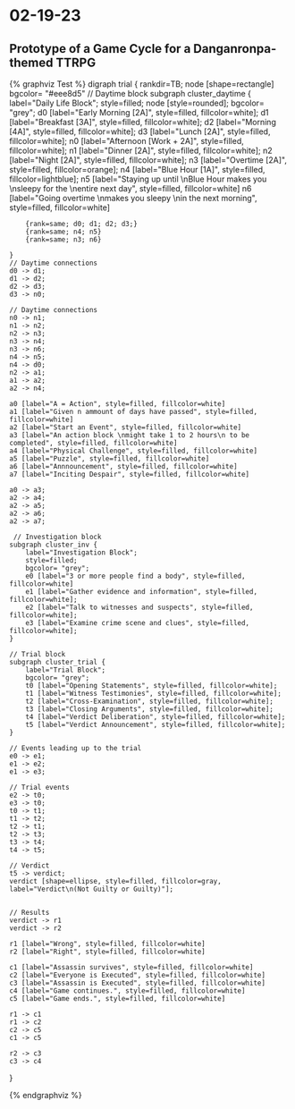 # 02-19-23

## Prototype of a Game Cycle for a Danganronpa-themed TTRPG

{% graphviz Test %}
digraph trial {
    rankdir=TB;
    node [shape=rectangle]
    bgcolor= "#eee8d5"
    // Daytime block
    subgraph cluster_daytime {
        label="Daily Life Block";
        style=filled;
        node [style=rounded];
        bgcolor= "grey";
        d0 [label="Early Morning [2A]", style=filled, fillcolor=white];
        d1 [label="Breakfast [3A]", style=filled, fillcolor=white];
        d2 [label="Morning [4A]", style=filled, fillcolor=white];
        d3 [label="Lunch [2A]", style=filled, fillcolor=white];
        n0 [label="Afternoon [Work + 2A]", style=filled, fillcolor=white];
        n1 [label="Dinner [2A]", style=filled, fillcolor=white];
        n2 [label="Night [2A]", style=filled, fillcolor=white];
        n3 [label="Overtime [2A]", style=filled, fillcolor=orange];
        n4 [label="Blue Hour [1A]", style=filled, fillcolor=lightblue];
        n5 [label="Staying up until \nBlue Hour makes you \nsleepy for the \nentire next day", style=filled, fillcolor=white]
        n6 [label="Going overtime \nmakes you sleepy \nin the next morning", style=filled, fillcolor=white]
        
        {rank=same; d0; d1; d2; d3;}
        {rank=same; n4; n5}               
        {rank=same; n3; n6}   

    }
    // Daytime connections
    d0 -> d1;
    d1 -> d2;
    d2 -> d3;
    d3 -> n0;
    
    // Daytime connections
    n0 -> n1;
    n1 -> n2;
    n2 -> n3;
    n3 -> n4;
    n3 -> n6;
    n4 -> n5;
    n4 -> d0;
    n2 -> a1;
    a1 -> a2;
    a2 -> n4;
    
    a0 [label="A = Action", style=filled, fillcolor=white]
    a1 [label="Given n ammount of days have passed", style=filled, fillcolor=white]
    a2 [label="Start an Event", style=filled, fillcolor=white]
    a3 [label="An action block \nmight take 1 to 2 hours\n to be completed", style=filled, fillcolor=white]
    a4 [label="Physical Challenge", style=filled, fillcolor=white]
    a5 [label="Puzzle", style=filled, fillcolor=white]
    a6 [label="Annnouncement", style=filled, fillcolor=white]
    a7 [label="Inciting Despair", style=filled, fillcolor=white]
    
    a0 -> a3;
    a2 -> a4;
    a2 -> a5;
    a2 -> a6;
    a2 -> a7;
    
     // Investigation block
    subgraph cluster_inv {
        label="Investigation Block";
        style=filled;
        bgcolor= "grey";
        e0 [label="3 or more people find a body", style=filled, fillcolor=white]
        e1 [label="Gather evidence and information", style=filled, fillcolor=white];
        e2 [label="Talk to witnesses and suspects", style=filled, fillcolor=white];
        e3 [label="Examine crime scene and clues", style=filled, fillcolor=white];
    }

    // Trial block
    subgraph cluster_trial {
        label="Trial Block";
        bgcolor= "grey";
        t0 [label="Opening Statements", style=filled, fillcolor=white];
        t1 [label="Witness Testimonies", style=filled, fillcolor=white];
        t2 [label="Cross-Examination", style=filled, fillcolor=white];
        t3 [label="Closing Arguments", style=filled, fillcolor=white];
        t4 [label="Verdict Deliberation", style=filled, fillcolor=white];
        t5 [label="Verdict Announcement", style=filled, fillcolor=white];
    }

    // Events leading up to the trial
    e0 -> e1;
    e1 -> e2;
    e1 -> e3;

    // Trial events
    e2 -> t0;
    e3 -> t0;
    t0 -> t1;
    t1 -> t2;
    t2 -> t1;
    t2 -> t3;
    t3 -> t4;
    t4 -> t5;

    // Verdict
    t5 -> verdict;
    verdict [shape=ellipse, style=filled, fillcolor=gray, label="Verdict\n(Not Guilty or Guilty)"];
    

    // Results
    verdict -> r1
    verdict -> r2
    
    r1 [label="Wrong", style=filled, fillcolor=white]
    r2 [label="Right", style=filled, fillcolor=white]
    
    c1 [label="Assassin survives", style=filled, fillcolor=white]
    c2 [label="Everyone is Executed", style=filled, fillcolor=white]
    c3 [label="Assassin is Executed", style=filled, fillcolor=white]
    c4 [label="Game continues.", style=filled, fillcolor=white]
    c5 [label="Game ends.", style=filled, fillcolor=white]
    
    r1 -> c1
    r1 -> c2
    c2 -> c5
    c1 -> c5
    
    r2 -> c3
    c3 -> c4
}

{% endgraphviz %}



